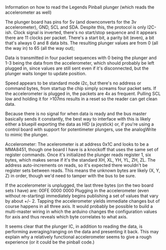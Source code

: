 Information on how to read the Legends Pinball plunger (which reads the accelerometer as well)

The plunger board has pins for 5v (and downconverts for the 3v accelerometer), GND, SCL and SDA.
Despite this, the protocol is only I2C-ish. Clock signal is inverted, there's no start/stop sequence
and it appears there are 11 clocks per packet. There's a start bit, a parity bit (even), a bit that's always 0 and 8 data bits. The resulting plunger values are from 0 (all the way in) to 65 (all the way out);

Data is transmitted in four packet sequences with 0 being the plunger and 1-3 being the data from the accelerometer, which should probably be left plugged in, since values are still sent even if it's disconnected, but the plunger waits longer to update position.

Speed appears to be standard mode i2c, but there's no address or command bytes, from startup
the chip simply screams four packet sets. If the accelerometer is plugged in, the packets are 4x as
frequent. Pulling SCL low and holding it for >107ms results in a reset so the reader can get clean 
data.

Because there is no signal for when data is ready and the bus master basically sends it constantly, the best way to interface with this is likely either a bluepill exporting the data as HID (a joystick) or, if you're using a control board with support for potentimeter plungers, use the analogWrite to mimic the plunger.

Accelerometer:
The acelerometer is at address 0x1C and looks to be a MMA8451, though one board I have is a knockoff that uses the same set of register commands. Once it's initialized the plunger reads register 1, six bytes, which makes sense if it's the standard XH, XL, YH, YL, ZH, ZL.
The address auto-increments on reads, so it's expected there wouldn't be register sets between reads. This means the unknown bytes
are likely (X, Y, Z) in order, though we'd need to tamper with the bus to be sure.

If the accelerometer is unplugged, the last three bytes (on the two board sets I have) are:
00FE 0000 0000
Plugging in the accelerometer (even without re-starting) immediately begins publishing a set of values that vary by about +/- 2. Tapping the accelerometer yields immediate changes but of course happens in all three axis. It would probably be possible to build a multi-master wiring in which the arduino changes the configuration values for axis and thus reveals which byte correlates to what axis. 

It seems clear that the plunger IC, in addition to reading the data, is performing averaging/ranging on the data and presenting it back. This may explain why a relatively functional accelerometer seems to give a rough experience (or it could be the pinball code.)
